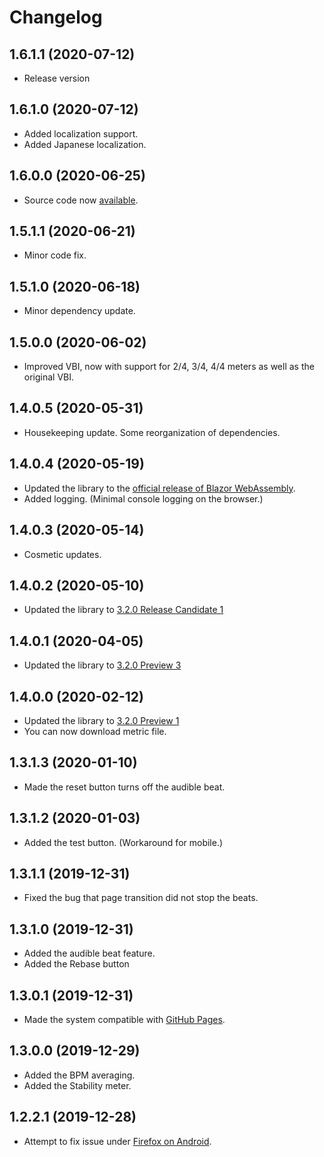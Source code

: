 # Changelog

## 1.6.1.1 (2020-07-12)

-   Release version

## 1.6.1.0 (2020-07-12)

-   Added localization support.
-   Added Japanese localization.

## 1.6.0.0 (2020-06-25)

-   Source code now [available](https://github.com/hsaito/HSTempoWasm).

## 1.5.1.1 (2020-06-21)

-   Minor code fix.

## 1.5.1.0 (2020-06-18)

-   Minor dependency update.

## 1.5.0.0 (2020-06-02)

-   Improved VBI, now with support for 2/4, 3/4, 4/4 meters as well as
    the original VBI.

## 1.4.0.5 (2020-05-31)

-   Housekeeping update. Some reorganization of dependencies.

## 1.4.0.4 (2020-05-19)

-   Updated the library to the [official release of Blazor WebAssembly](https://devblogs.microsoft.com/aspnet/blazor-webassembly-3-2-0-now-available/).
-   Added logging. (Minimal console logging on the browser.)

## 1.4.0.3 (2020-05-14)

-   Cosmetic updates.

## 1.4.0.2 (2020-05-10)

-   Updated the library to [3.2.0 Release Candidate 1](https://devblogs.microsoft.com/aspnet/blazor-webassembly-3-2-0-release-candidate-now-available/)

## 1.4.0.1 (2020-04-05)

-   Updated the library to [3.2.0 Preview 3](https://devblogs.microsoft.com/aspnet/blazor-webassembly-3-2-0-preview-3-release-now-available/)

## 1.4.0.0 (2020-02-12)

-   Updated the library to [3.2.0 Preview 1](https://devblogs.microsoft.com/aspnet/blazor-webassembly-3-2-0-preview-1-release-now-available/)
-   You can now download metric file.

## 1.3.1.3 (2020-01-10)

-   Made the reset button turns off the audible beat.

## 1.3.1.2 (2020-01-03)

-   Added the test button. (Workaround for mobile.)

## 1.3.1.1 (2019-12-31)

-   Fixed the bug that page transition did not stop the beats.

## 1.3.1.0 (2019-12-31)

-   Added the audible beat feature.
-   Added the Rebase button

## 1.3.0.1 (2019-12-31)

-   Made the system compatible with [GitHub Pages](https://pages.github.com/).

## 1.3.0.0 (2019-12-29)

-   Added the BPM averaging.
-   Added the Stability meter.

## 1.2.2.1 (2019-12-28)

-   Attempt to fix issue under [Firefox on Android](https://www.mozilla.org/en-US/firefox/mobile/).